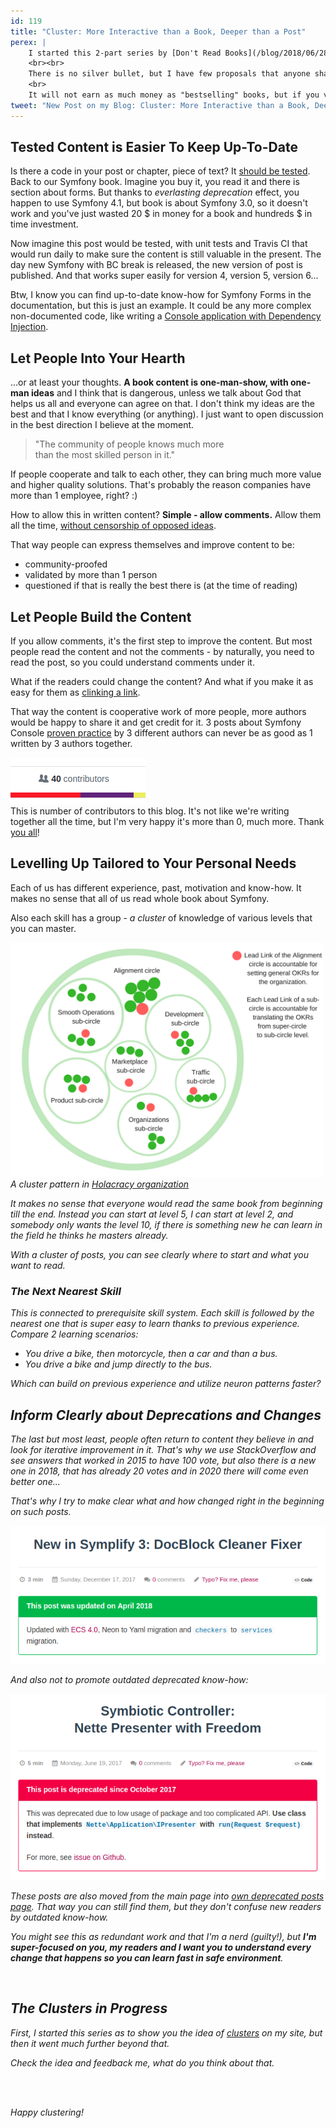 ```yaml
---
id: 119
title: "Cluster: More Interactive than a Book, Deeper than a Post"
perex: |
    I started this 2-part series by [Don't Read Books](/blog/2018/06/28/dont-read-books). What should we do instead?
    <br><br>
    There is no silver bullet, but I have few proposals that anyone sharing knowledge in text form can do to rise quality of the content better and make readers get more out of it in the long-term.
    <br>
    It will not earn as much money as "bestselling" books, but if you value education more than money like me, keep on reading.
tweet: "New Post on my Blog: Cluster: More Interactive than a Book, Deeper than a Post #education #books #reading #ai"
---
```


## Tested Content is Easier To Keep Up-To-Date

Is there a code in your post or chapter, piece of text? It <a href="https://pehapkari.cz/blog/2017/01/12/why-articles-with-code-examples-should-be-CI-tested/">should be tested</a>. Back to our Symfony book. Imagine you buy it, you read it and there is section about forms. But thanks to *everlasting deprecation* effect, you happen to use Symfony 4.1, but book is about Symfony 3.0, so it doesn't work and you've just wasted 20 $ in money for a book and hundreds $ in time investment.

Now imagine this post would be tested, with unit tests and Travis CI that would run daily to make sure the content is still valuable in the present. The day new Symfony with BC break is released, the new version of post is published. And that works super easily for version 4, version 5, version 6...

Btw, I know you can find up-to-date know-how for Symfony Forms in the documentation, but this is just an example. It could be any more complex non-documented code, like writing a [Console application with Dependency Injection](/blog/2018/05/28/build-your-first-symfony-console-application-with-dependency-injection-under-4-files/).

## Let People Into Your Hearth

...or at least your thoughts. **A book content is one-man-show, with one-man ideas** and I think that is dangerous, unless we talk about God that helps us all and everyone can agree on that. I don't think my ideas are the best and that I know everything (or anything). I just want to open discussion in the best direction I believe at the moment.

<blockquote class="blockquote text-center">
    "The community of people knows much more<br>
    than the most skilled person in it."
</blockquote>

If people cooperate and talk to each other, they can bring much more value and higher quality solutions.
That's probably the reason companies have more than 1 employee, right? :)

How to allow this in written content? **Simple - allow comments.** Allow them all the time, [without censorship of opposed ideas](/blog/2018/01/29/how-to-deal-with-haters-in-comments-and-github/).

That way people can express themselves and improve content to be:

- community-proofed
- validated by more than 1 person
- questioned if that is really the best there is (at the time of reading)

## Let People Build the Content

If you allow comments, it's the first step to improve the content. But most people read the content and not the comments - by naturally, you need to read the post, so you could understand comments under it.

What if the readers could change the content? And what if you make it as easy for them as [clinking a link](https://github.com/TomasVotruba/tomasvotruba.cz/edit/master/source/_posts/2018/2018-06-28-dont-read-books.md).

That way the content is cooperative work of more people, more authors would be happy to share it and get credit for it. 3 posts about Symfony Console [proven practice](https://www.linkedin.com/pulse/proven-practices-process-stan-garfield) by 3 different authors can never be as good as 1 written by 3 authors together.

<div class="text-center mb-3">
    <img src="/assets/images/posts/2018/no-books/contributors.png" class="img-thumbnail">
    <br>
    This is number of contributors to this blog. It's not like we're writing together all the time, but I'm very happy it's more than 0, much more. Thank <a href="https://github.com/TomasVotruba/tomasvotruba.cz/graphs/contributors">you all</a>!
</div>

## Levelling Up Tailored to Your Personal Needs

Each of us has different experience, past, motivation and know-how. It makes no sense that all of us read whole book about Symfony.

Also each skill has a group - *a cluster* of knowledge of various levels that you can master.

<div class="text-center mb-3">
    <img src="/assets/images/posts/2018/no-books/hollocracy.png" class="img-thumbnail" width=500>
    <br>
    <em>A cluster pattern in <a href="https://sylius.com/blog/holacracy-our-future-is-teal">Holacracy organization</a>
</div>

It makes no sense that everyone would read the same book from beginning till the end. Instead you can start at level 5, I can start
at level 2, and somebody only wants the level 10, if there is something new he can learn in the field he thinks he masters already.

With a cluster of posts, you can see clearly where to start and what you want to read.

### The Next Nearest Skill

This is connected to *prerequisite skill* system. Each skill is followed by the nearest one that is super easy to learn thanks to previous experience. Compare 2 learning scenarios:

- You drive a bike, then motorcycle, then a car and than a bus.
- You drive a bike and jump directly to the bus.

Which can build on previous experience and utilize neuron patterns faster?

## Inform Clearly about Deprecations and Changes

The last but most least, people often return to content they believe in and look for iterative improvement in it. That's why we use StackOverflow and see answers that worked in 2015 to have 100 vote, but also there is a new one in 2018, that has already 20 votes and in 2020 there will come even better one...

That's why I try to make clear what and how changed right in the beginning on such posts.

<a href="/blog/2017/12/17/new-in-symplify-3-doc-block-cleaner-fixer/">
    <img src="/assets/images/posts/2018/no-books/updated-post.png" class="img-thumbnail">
</a>

And also not to promote outdated deprecated know-how:

<a href="/blog/2017/06/19/symbiotic-controller-nette-presenter-with-freedom/">
    <img src="/assets/images/posts/2018/no-books/deprecated-post.png" class="img-thumbnail">
</a>

These posts are also moved from the main page into [own *deprecated posts* page](/deprecated-posts). That way you can still find them, but they don't confuse new readers by outdated know-how.

You might see this as redundant work and that I'm a nerd (guilty!), but **I'm super-focused on you, my readers and I want you to understand every change that happens so you can learn fast in safe environment**.

<br>

## The Clusters in Progress

First, I started this series as to show you the idea of [clusters](/clusters/) on my site, but then it went much further beyond that.

Check the idea and feedback me, what do you think about that.

<br><br>

Happy clustering!